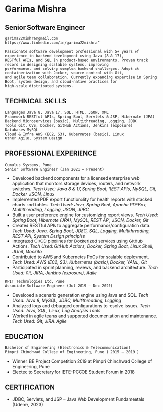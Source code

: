 # Garima Mishra

## Senior Software Engineer


```
garima22mishra@gmail.com
https://www.linkedin.com/in/garima22mishra^
```
```
Passionate software development professional with 5+ years of experience in backend development using Java (8 & 17),
RESTful APIs, and SQL in product-based environments. Proven track record in designing scalable systems, improving
performance, and solving complex backend challenges. Adept at containerization with Docker, source control with Git,
and agile team collaboration. Currently expanding expertise in Spring Boot, system design, and cloud-native practices for
high-scale distributed systems.
```
## TECHNICAL SKILLS

```
Languages Java 8, Java 17, SQL, HTML, JSON, XML
Framework RESTful APIs, Spring Boot, Servlets & JSP, Hibernate (JPA)
Backend Microservices (basic), Multithreading, Logging, JDBC
Tools Git, CVS, Docker, GitHub Actions, Jenkins (exposure)
Databases MySQL
Cloud & Infra AWS (EC2, S3), Kubernetes (basic), Linux
Other Agile, System Design
```
## PROFESSIONAL EXPERIENCE

```
Cumulus Systems, Pune
Senior Software Engineer (Jan 2021 – Present)
```
- Developed backend components for a licensed enterprise web application that monitors storage devices,
    routers, and network switches.
    _Tech Used: Java 8 & 17, Spring Boot, REST APIs, MySQL, Git, Docker, JSON, Linux_
- Implemented PDF export functionality for health reports with stacked charts and tables.
    _Tech Used: Java, Spring Boot, Apache PDFBox, Multithreading, Logging, JSON, JDBC_
- Built a user preference engine for customizing report views.
    _Tech Used: Spring Boot, Hibernate (JPA), MySQL, REST API, JSON, Docker, Git_
- Created RESTful APIs to aggregate performance/configuration data.
    _Tech Used: Java, Spring Boot, JDBC, SQL, Logging, Multithreading, REST API, System Design principles_
- Integrated CI/CD pipelines for Dockerized services using GitHub Actions.
    _Tech Used: GitHub Actions, Docker, Spring Boot, Linux Shell, JUnit, Mockito_
- Contributed to AWS and Kubernetes PoCs for scalable deployment.
    _Tech Used: AWS (EC2, S3), Kubernetes (basic), Docker, YAML, Git_
- Participated in sprint planning, reviews, and backend architecture.
    _Tech Used: Git, JIRA, Jenkins (exposure), Agile_

```
KPIT Technologies Ltd, Pune
Associate Software Engineer (Jul 2019 – Dec 2020)
```
- Developed a scenario generation engine using Java and SQL.
    _Tech Used: Java 8, MySQL, JDBC, Multithreading, Logging_
- Analyzed logs and debugged configurations to resolve issues.
    _Tech Used: Java, SQL, Linux, Log Analysis Tools_
- Worked in agile teams and supported documentation and maintenance.
    _Tech Used: Git, JIRA, Agile_

## EDUCATION

```
Bachelor of Engineering (Electronics & Telecommunication)
Pimpri Chinchwad College of Engineering, Pune ( 2015 – 2019 )
```
- Winner, BE Project Competition 2019 at Pimpri Chinchwad College of Engineering, Pune
- Elected to Secretary for IETE-PCCOE Student Forum in 2018

## CERTIFICATION

- JDBC, Servlets, and JSP – Java Web Development Fundamentals (Udemy, 2023)


